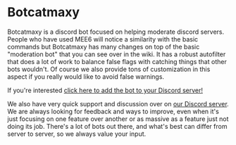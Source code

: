 # Botcatmaxy
Botcatmaxy is a discord bot focused on helping moderate discord servers. People who have used MEE6 will notice a similarity with the basic commands but Botcatmaxy has many changes on top of the basic "moderation bot" that you can see over in the wiki. It has a robust autofilter that does a lot of work to balance false flags with catching things that other bots wouldn't. Of course we also provide tons of customization in this aspect if you really would like to avoid false warnings.

If you're interested [click here to add the bot to your Discord server!](https://discord.com/api/oauth2/authorize?client_id=488796531512573953&permissions=403008582&scope=bot) 

We also have very quick support and discussion over on [our Discord server](https://discord.gg/hgxynGZ). We are always looking for feedback and ways to improve, even when it's just focusing on one feature over another or as massive as a feature just not doing its job. There's a lot of bots out there, and what's best can differ from server to server, so we always value your input.
